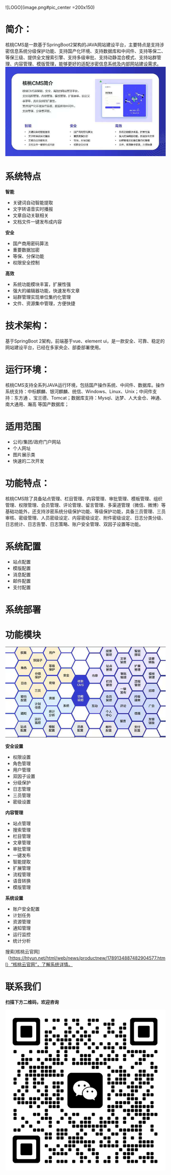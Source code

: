 ![LOGO](image.png#pic_center =200x150)

# 简介：
核桃CMS是一款基于SpringBoot2架构的JAVA网站建设平台，主要特点是支持涉密信息系统分级保护功能、支持国产化环境、支持数据库和中间件、支持等保二、等保三级、提供全文搜索引擎、支持多级审批、支持动静混合模式、支持站群管理、内容管理、模版管理，能够更好的适配涉密信息系统及内部网站建设需求。
![核桃CMS](1.jpg#pic_center)

# 系统特点
 **智能** 
* 关键词自动智能提取
* 文字转语音实时播报
* 文章自动关联相关
* 文档文件一键发布成内容

 **安全** 
* 国产商用密码算法
* 重要数据加密
* 等保、分保功能
* 权限安全控制

 **高效** 
* 系统功能模块丰富，扩展性强
* 强大的编辑器功能，快速发布文章
* 站群管理实现单位集约化管理
* 文件、资源集中管理，方便快捷

# 技术架构：
基于SpringBoot 2架构，前端基于vue、element ui，是一款安全、可靠、稳定的网站建设平台，已经在多家央企、部委部署使用。

# 运行环境：
核桃CMS支持全系列JAVA运行环境，包括国产操作系统、中间件、数据库。操作系统支持：中标麒麟、银河麒麟、统信、Windows、Linux、Unix；中间件支持：东方通 、宝兰德、Tomcat；数据库支持：Mysql、达梦、人大金仓、神通、南大通用、瀚高 等国产数据库；


# 适用范围
* 公司/集团/政府门户网站
* 个人网址
* 图片展示类
* 快速的二次开发

# 功能特点：
核桃CMS除了具备站点管理、栏目管理、内容管理、审批管理、模板管理、组织管理、权限管理、会员管理、评论管理、留言管理、多渠道管理（微信、微博）等基础功能外，还支持涉密系统分级保护功能、等级保护功能，具备三员管理、三员审核、密级管理、人员密级设定、内容密级设定、附件密级设定、日志分类分级、日志统计、日志告警、日志策略、账户安全管理、双因子设置等功能。

# 系统配置
* 站点配置
* 模版配置
* 消息配置
* 邮件配置
* 支付配置

# 系统部署

# 功能模块
![核桃CMS](%E5%9B%BE%E7%89%871.png#pic_center)

 **安全设置** 
* 权限设置
* 角色管理
* 用户管理
* 双因子设置
* 分级保护
* 日志管理
* 三员管理
* 密级设置

 **内容管理** 
* 站点管理
* 搜索管理
* 栏目管理
* 文章管理
* 审批管理
* 一键发布
* 智能提取
* 扩展管理
* 流程管理
* 语音转换
* 模版管理


 **系统设置** 
* 账户安全配置
* 计划任务
* 资源管理
* 通知管理
* 运行监控
* 统计分析

搜索[核桃云官网]（https://htyun.net/html/web/news/productnew/1789134887482904577.html）“核桃云官网”，了解系统详情。

# 联系我们

**扫描下方二维码，欢迎咨询** 

![输入图片说明](%E8%81%94%E7%B3%BB.jpg)






